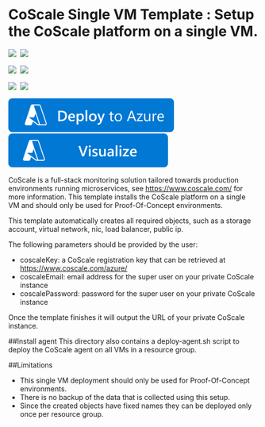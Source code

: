 # CoScale Single VM Template : Setup the CoScale platform on a single VM.

<IMG SRC="https://azurequickstartsservice.blob.core.windows.net/badges/coscale-dev-env/PublicLastTestDate.svg" />&nbsp;
<IMG SRC="https://azurequickstartsservice.blob.core.windows.net/badges/coscale-dev-env/PublicDeployment.svg" />&nbsp;

<IMG SRC="https://azurequickstartsservice.blob.core.windows.net/badges/coscale-dev-env/FairfaxLastTestDate.svg" />&nbsp;
<IMG SRC="https://azurequickstartsservice.blob.core.windows.net/badges/coscale-dev-env/FairfaxDeployment.svg" />&nbsp;

<IMG SRC="https://azurequickstartsservice.blob.core.windows.net/badges/coscale-dev-env/BestPracticeResult.svg" />&nbsp;
<IMG SRC="https://azurequickstartsservice.blob.core.windows.net/badges/coscale-dev-env/CredScanResult.svg" />&nbsp;

<a href="https://portal.azure.com/#create/Microsoft.Template/uri/https%3A%2F%2Fraw.githubusercontent.com%2FAzure%2Fazure-quickstart-templates%2Fmaster%2Fcoscale-dev-env%2Fazuredeploy.json" target="_blank">
    <img src="https://raw.githubusercontent.com/Azure/azure-quickstart-templates/master/1-CONTRIBUTION-GUIDE/images/deploytoazure.svg"/>
</a>
<a href="http://armviz.io/#/?load=https%3A%2F%2Fraw.githubusercontent.com%2FAzure%2Fazure-quickstart-templates%2Fmaster%2Fcoscale-dev-env%2Fazuredeploy.json" target="_blank">
    <img src="https://raw.githubusercontent.com/Azure/azure-quickstart-templates/master/1-CONTRIBUTION-GUIDE/images/visualizebutton.svg"/>
</a>

CoScale is a full-stack monitoring solution tailored towards production environments running microservices, see https://www.coscale.com/ for more information.
This template installs the CoScale platform on a single VM and should only be used for Proof-Of-Concept environments.

This template automatically creates all required objects, such as a storage account, virtual network, nic, load balancer, public ip.

The following parameters should be provided by the user:
* coscaleKey: a CoScale registration key that can be retrieved at https://www.coscale.com/azure/
* coscaleEmail: email address for the super user on your private CoScale instance
* coscalePassword: password for the super user on your private CoScale instance

Once the template finishes it will output the URL of your private CoScale instance.

##Install agent
This directory also contains a deploy-agent.sh script to deploy the CoScale agent on all VMs in a resource group.

##Limitations
- This single VM deployment should only be used for Proof-Of-Concept environments.
- There is no backup of the data that is collected using this setup.
- Since the created objects have fixed names they can be deployed only once per resource group.

